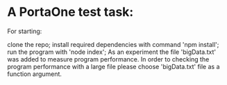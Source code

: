 # A PortaOne test task:
For starting:

clone the repo;
install required dependencies with command 'npm install';
run the program with 'node index';
As an experiment the file 'bigData.txt' was added to measure program performance. In order to checking the program performance with a large file please choose 'bigData.txt' file as a function argument.